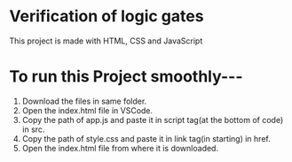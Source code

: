 # Verification of logic gates
This project is made with HTML, CSS and JavaScript
# To run this Project smoothly---
1. Download the files in same folder.
2. Open the index.html file in VSCode.
3. Copy the path of app.js and paste it in script tag(at the bottom of code) in src.
4. Copy the path of style.css and paste it in link tag(in starting) in href.
5. Open the index.html file from where it is downloaded.
